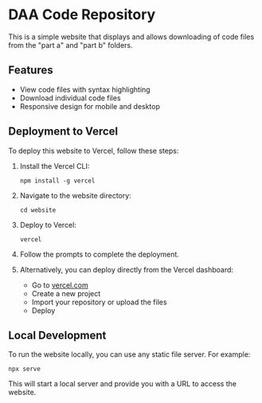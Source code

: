 # DAA Code Repository

This is a simple website that displays and allows downloading of code files from the "part a" and "part b" folders.

## Features

- View code files with syntax highlighting
- Download individual code files
- Responsive design for mobile and desktop

## Deployment to Vercel

To deploy this website to Vercel, follow these steps:

1. Install the Vercel CLI:
   ```
   npm install -g vercel
   ```

2. Navigate to the website directory:
   ```
   cd website
   ```

3. Deploy to Vercel:
   ```
   vercel
   ```

4. Follow the prompts to complete the deployment.

5. Alternatively, you can deploy directly from the Vercel dashboard:
   - Go to [vercel.com](https://vercel.com)
   - Create a new project
   - Import your repository or upload the files
   - Deploy

## Local Development

To run the website locally, you can use any static file server. For example:

```
npx serve
```

This will start a local server and provide you with a URL to access the website.
